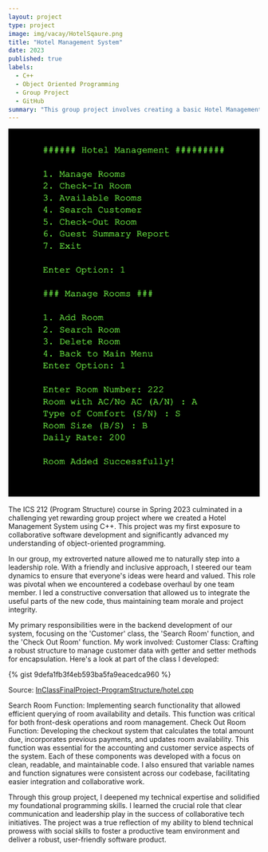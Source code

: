 ```yaml
---
layout: project
type: project
image: img/vacay/HotelSqaure.png
title: "Hotel Management System"
date: 2023
published: true
labels:
  - C++
  - Object Oriented Programming
  - Group Project
  - GitHub
summary: "This group project involves creating a basic Hotel Management System where users can perform various operations related to room management, customer check-in and check-out, and generate guest summary reports."
---
```


<div class="container">
  <div class="row">
    <div class="col-md-4">
      <img class="img-fluid" src="../img/Hotel.png" alt="Hotel Management System">
    </div>
  </div>
</div>

The ICS 212 (Program Structure) course in Spring 2023 culminated in a challenging yet rewarding group project where we created a Hotel Management System using C++. This project was my first exposure to collaborative software development and significantly advanced my understanding of object-oriented programming.

In our group, my extroverted nature allowed me to naturally step into a leadership role. With a friendly and inclusive approach, I steered our team dynamics to ensure that everyone's ideas were heard and valued. This role was pivotal when we encountered a codebase overhaul by one team member. I led a constructive conversation that allowed us to integrate the useful parts of the new code, thus maintaining team morale and project integrity.

My primary responsibilities were in the backend development of our system, focusing on the 'Customer' class, the 'Search Room' function, and the 'Check Out Room' function. My work involved:
Customer Class: Crafting a robust structure to manage customer data with getter and setter methods for encapsulation. Here's a look at part of the class I developed:

{% gist 9defa1fb3f4eb593ba5fa9eacedca960 %}
 
Source: <a href="https://github.com/darriusdacquel/InClassFinalProject-ProgramStructure/blob/main/hotel.cpp">InClassFinalProject-ProgramStructure/hotel.cpp</a>

Search Room Function: Implementing search functionality that allowed efficient querying of room availability and details. This function was critical for both front-desk operations and room management.
Check Out Room Function: Developing the checkout system that calculates the total amount due, incorporates previous payments, and updates room availability. This function was essential for the accounting and customer service aspects of the system.
Each of these components was developed with a focus on clean, readable, and maintainable code. I also ensured that variable names and function signatures were consistent across our codebase, facilitating easier integration and collaborative work.

Through this group project, I deepened my technical expertise and solidified my foundational programming skills. I learned the crucial role that clear communication and leadership play in the success of collaborative tech initiatives. The project was a true reflection of my ability to blend technical prowess with social skills to foster a productive team environment and deliver a robust, user-friendly software product.
